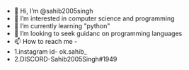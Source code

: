 - 👋 Hi, I’m @sahib2005singh
- 👀 I’m interested in computer science and programming
- 🌱 I’m currently learning "python"
- 💞️ I’m looking to seek guidanc on programming languages
- 📫 How to reach me -
- 1.instagram id- ok.sahib_
- 2.DISCORD-Sahib2005Singh#1949

<!---
sahib2005singh/sahib2005singh is a ✨ special ✨ repository because its `README.md` (this file) appears on your GitHub profile.
You can click the Preview link to take a look at your changes.
--->
